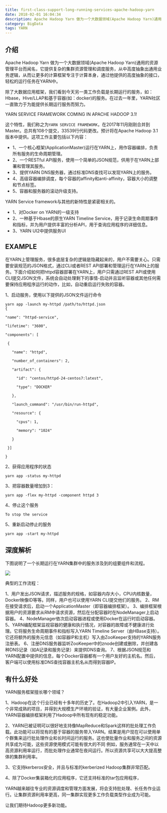 ```yaml
---
title: first-class-support-long-running-services-apache-hadoop-yarn
date: 2018-02-01 16:04:34
description: Apache Hadoop Yarn 做为一个大数据领域(Apache Hadoop Yarn)通用的资源管理平台而闻名，它提供复杂的集群资源管理和调度服务，从中高度抽象出通用业务逻辑，从而让更多的计算框架专注于计算本身，通过他提供的高度抽象的接口，轻松的运行任务在YARN中。
category: BigData
tags: YARN
---
```

## 介绍

Apache Hadoop Yarn 做为一个大数据领域(Apache Hadoop Yarn)通用的资源管理平台而闻名，它提供复杂的集群资源管理和调度服务，从中高度抽象出通用业务逻辑，从而让更多的计算框架专注于计算本身，通过他提供的高度抽象的接口，轻松的运行任务在YARN中。

除了大数据应用框架，我们看到今天另一类工作负载是长期运行的服务，如：Hbase，Hive/LLAP和基于容器(如：docker)的服务。在过去一年里，YARN社区一直致力于为能提供长期运行服务而努力。

YARN SERVICE FRAMEWORK COMING IN APACHE HADOOP 3.1!

这个特性，我们称之为`YARN SERVICE FRAMEWORK`，在2017年11月刚刚合并到Master。总共有108个提交，33539行代码更改。预计将在Apache Hadoop 3.1版本中提供。这项工作主要包括以下内容：

- 1、一个核心框架(ApplicationMaster)运行在YARN上，用作容器编排，负责所有服务的生命周期管理。
- 2、一个RESTful API服务，使用一个简单的JSON规范，供用于在YARN上部署和管理其服务。
- 3、提供YARN DNS服务器，通过标准DNS查找可以发现YARN上的服务。
- 4、高级容器编排调度，每个容器的affinity和anti-affinity，容器大小的调整和节点标签。
- 5、容器和服务器的滚动升级支持。

YARN Service framework与其他的新特性是紧密相关的。

- 1、对Docker on YARN的一级支持
- 2、一种基于Hbase的原生YARN Timeline Service，用于记录生命周期事件和指标，并为用户提供丰富的分析API，用于查询应用程序的详细信息。
- 3、YARN UI2中提供服务UI

## EXAMPLE

在YARN上管理服务，很多底层复杂的逻辑是隐藏起来的，用户不需要关心。只需要安装规范的JSON格式，通过CLI或者REST API部署和管理运行在YARN上的服务。下面介绍如何把httpd容器部署在YARN上，用户只需通过REST API或使用CLI提交JSON文件，系统会自动处理剩下的事情-启动并且监听容器或其他任何需要保持应用程序运行的动作，比如，自动重启运行失败的容器。

1、启动服务，使用以下提供的JSON文件运行命令

```
yarn app -launch my-httpd /path/to/httpd.json
{

"name": "httpd-service",

"lifetime": "3600",

"components": [

 {

   "name": "httpd",

   "number_of_containers": 2,

   "artifact": {

     "id": "centos/httpd-24-centos7:latest",

     "type": "DOCKER"

   },

   "launch_command": "/usr/bin/run-httpd",

   "resource": {

     "cpus": 1,

     "memory": "1024"

   }

 }]

}
```

2、获得应用程序的状态

```
yarn app -status my-httpd
```

3、把容器数量增加到3：

```
yarn app -flex my-httpd -component httpd 3
```

4、停止这个服务

```
To stop the service
```

5、重新启动停止的服务

```
yarn app -start my-httpd
```

## 深度解析

下图说明了一个长期运行在YARN集群中的服务涉及到的组要组件和流程。

![](full-flesged-YARN-cluster-illustration.jpg)

典型的工作流程：

1、用户发出JSON请求，描述服务的规格，如容器内存大小，CPU内核数量，Docker映像ID等等。同样，用户也可以使用YARN CLI提交他们的服务。
2、RM在接受请求后，启动一个ApplicationMaster（即容器编排框架）。
3、编排框架根据用户的资源要求从RM中请求资源，然后在分配容器时在NodeManager上启动容器。
4、NodeManager依次启动容器进程或使用Docker在运行时启动容器。
5、YARN编配框架监视容器的健康和执行情况，对容器的故障或不健康进行处理。它将服务生命周期事件和指标写入YARN Timeline Server（由HBase支持）。它还将额外的服务元信息（如容器IP和主机）写入由ZooKeeper支持的YARN服务注册表。
6、注册DNS服务器监听ZooKeeper中的znode创建或删除，并创建各种DNS记录（如A记录和服务记录）来提供DNS查询。
7、根据JSON规范和YARN配置中提供的信息，每个Docker容器都有一个用户友好的主机名。然后，客户端可以使用标准DNS查找容器主机名从而得到容器IP。

## 有什么好处

YARN服务框架擅长哪个领域？

1、Hadoop在这个行业已经有十多年的历史了。在Hadoop2中引入YARN，是一个非常成熟的项目，并得到大规模生产环境的验证，有大量企业案例。此外，YARN容器编排框架利用了Hadoop中所有现有的稳定功能。

2、YARN已被证明可以很好地支持像MapReduce和Spark这样的批处理工作负载。此功能可以将现有的基于容器的服务带入YARN。结果是用户现在可以使用单个群集来运行批处理作业和长时间运行的服务。这也使批量作业和服务之间的资源共享成为可能，这些资源使用模式可能有很大的不同 例如，服务通常在一天中以高资源利用率运行，而批处理作业通常在夜间运行。所以资源共享可以大大提高整体的集群利用率。

3、它支持kerberos安全，并且与标准的kerberized Hadoop集群非常匹配。

4、除了Docker集装箱化的应用程序，它还支持标准的tar包应用程序，

YARN越来越往专业的资源调度和管理方面发展，将会支持批处理、长任务作业运行。让集群资源利用率更高，同一集群实现更多工作负载类型作业成为可能。

让我们期待Hadoop更多新功能。

